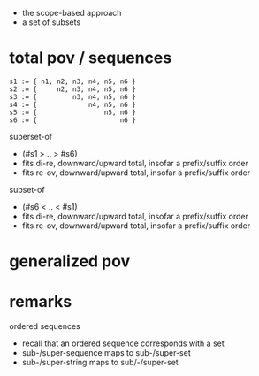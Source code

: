 
- the scope-based approach
- a set of subsets

<!-- ======================================================================= -->
# total pov / sequences

```
s1 := { n1, n2, n3, n4, n5, n6 }
s2 := {     n2, n3, n4, n5, n6 }
s3 := {         n3, n4, n5, n6 }
s4 := {             n4, n5, n6 }
s5 := {                 n5, n6 }
s6 := {                     n6 }
```

superset-of
- (#s1 > .. > #s6)
- fits di-re, downward/upward total, insofar a prefix/suffix order
- fits re-ov, downward/upward total, insofar a prefix/suffix order

subset-of
- (#s6 < .. < #s1)
- fits di-re, downward/upward total, insofar a prefix/suffix order
- fits re-ov, downward/upward total, insofar a prefix/suffix order

<!-- ======================================================================= -->
# generalized pov

<!-- ======================================================================= -->
# remarks

ordered sequences
- recall that an ordered sequence corresponds with a set
- sub-/super-sequence maps to sub-/super-set
- sub-/super-string maps to sub/-/super-set
